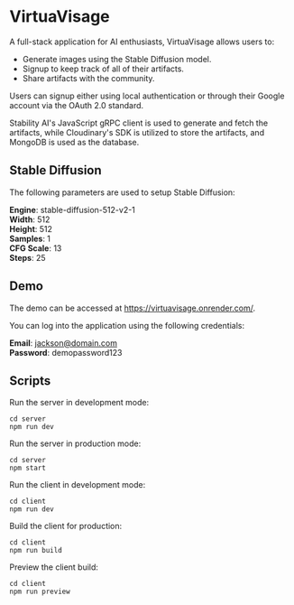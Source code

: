 # VirtuaVisage

A full-stack application for AI enthusiasts, VirtuaVisage allows users to:

- Generate images using the Stable Diffusion model.
- Signup to keep track of all of their artifacts.
- Share artifacts with the community.

Users can signup either using local authentication or through their Google account via the OAuth 2.0 standard.

Stability AI's JavaScript gRPC client is used to generate and fetch the artifacts, while Cloudinary's SDK is utilized to store the artifacts, and MongoDB is used as the database.

## Stable Diffusion

The following parameters are used to setup Stable Diffusion:

**Engine**: stable-diffusion-512-v2-1  
**Width**: 512  
**Height**: 512  
**Samples**: 1  
**CFG Scale**: 13  
**Steps**: 25

## Demo

The demo can be accessed at https://virtuavisage.onrender.com/.

You can log into the application using the following credentials:

**Email**: jackson@domain.com  
**Password**: demopassword123

## Scripts

Run the server in development mode:

    cd server
    npm run dev

Run the server in production mode:

    cd server
    npm start

Run the client in development mode:

    cd client
    npm run dev

Build the client for production:

    cd client
    npm run build

Preview the client build:

    cd client
    npm run preview
